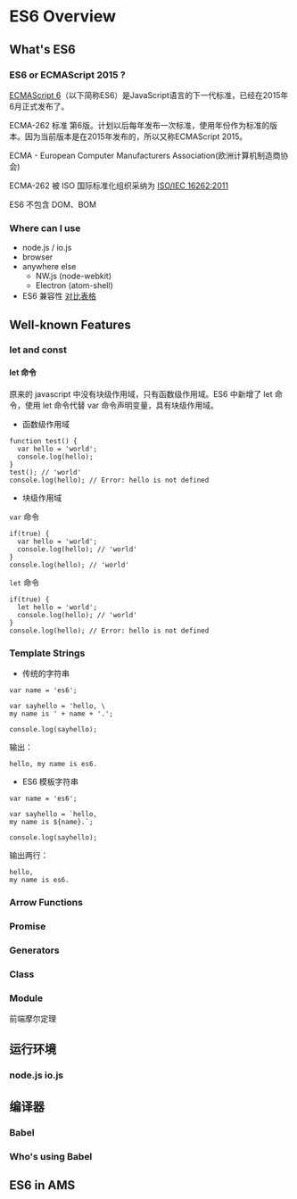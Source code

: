 # ES6 Overview


## What's ES6


### ES6 or ECMAScript 2015 ?
[ECMAScript 6](http://www.ecma-international.org/ecma-262/6.0/)（以下简称ES6）是JavaScript语言的下一代标准，已经在2015年6月正式发布了。

ECMA-262 标准 第6版。计划以后每年发布一次标准，使用年份作为标准的版本。因为当前版本是在2015年发布的，所以又称ECMAScript 2015。

ECMA - European Computer Manufacturers Association(欧洲计算机制造商协会)

ECMA-262 被 ISO 国际标准化组织采纳为 [ISO/IEC 16262:2011](http://www.iso.org/iso/home/store/catalogue_ics/catalogue_detail_ics.htm?csnumber=55755)

ES6 不包含 DOM、BOM

### Where can I use
- node.js / io.js
- browser
- anywhere else 
  - NW.js (node-webkit)
  - Electron (atom-shell)
- ES6 兼容性 [对比表格](http://kangax.github.io/compat-table/es6/)

## Well-known Features

### let and const

#### let 命令
原来的 javascript 中没有块级作用域，只有函数级作用域。ES6 中新增了 let 命令，使用 let 命令代替 var 命令声明变量，具有块级作用域。

- 函数级作用域

```
function test() {
  var hello = 'world';
  console.log(hello);
}
test(); // 'world'
console.log(hello); // Error: hello is not defined
```

- 块级作用域

`var` 命令

```
if(true) {
  var hello = 'world';
  console.log(hello); // 'world'
}
console.log(hello); // 'world'
```
  
`let` 命令

```
if(true) {
  let hello = 'world';
  console.log(hello); // 'world'
}
console.log(hello); // Error: hello is not defined
```

### Template Strings
- 传统的字符串

```
var name = 'es6';

var sayhello = 'hello, \
my name is ' + name + '.';

console.log(sayhello); 
```
输出：

```
hello, my name is es6.
```

- ES6 模板字符串

```
var name = 'es6';

var sayhello = `hello,
my name is ${name}.`;

console.log(sayhello);
```
输出两行：

```
hello,
my name is es6.
```

### Arrow Functions
### Promise
### Generators
### Class
### Module
前端摩尔定理


## 运行环境

### node.js io.js

## 编译器

### Babel

### Who's using Babel

## ES6 in AMS

